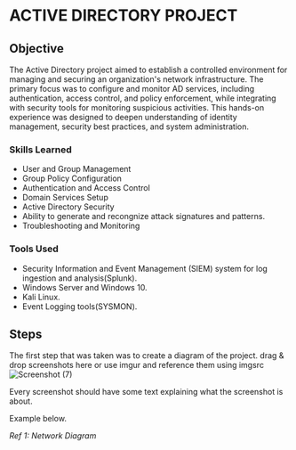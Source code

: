 # ACTIVE DIRECTORY PROJECT

## Objective

The Active Directory project aimed to establish a controlled environment for managing and securing an organization's network infrastructure. The primary focus was to configure and monitor AD services, including authentication, access control, and policy enforcement, while integrating with security tools for monitoring suspicious activities. This hands-on experience was designed to deepen understanding of identity management, security best practices, and system administration.

### Skills Learned


- User and Group Management
- Group Policy Configuration
- Authentication and Access Control
- Domain Services Setup
- Active Directory Security
- Ability to generate and recongnize attack signatures and patterns.
- Troubleshooting and Monitoring

### Tools Used

- Security Information and Event Management (SIEM) system for log ingestion and analysis(Splunk).
- Windows Server and Windows 10.
- Kali Linux.
- Event Logging tools(SYSMON).

## Steps
The first step that was taken was to create a diagram of the project.
drag & drop screenshots here or use imgur and reference them using imgsrc![Screenshot (7)](https://github.com/user-attachments/assets/942d5a53-d140-41e4-82aa-72c1851c8b92)


Every screenshot should have some text explaining what the screenshot is about.

Example below.

*Ref 1: Network Diagram*
